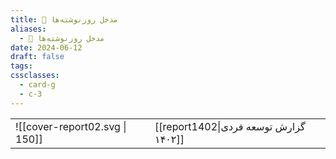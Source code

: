 ```yaml
---
title: 📅 مدخل روزنوشته‌ها
aliases:
  - 📅 مدخل روزنوشته‌ها
date: 2024-06-12
draft: false
tags: 
cssclasses:
  - card-g
  - c-3
---
```

<style>
	.giscus {
		display: none;
		}
</style>


|                                |                                       |
| ------------------------------ | ------------------------------------- |
| ![[cover-report02.svg \| 150]] | [[report1402\|گزارش توسعه فردی ۱۴۰۲]] |


